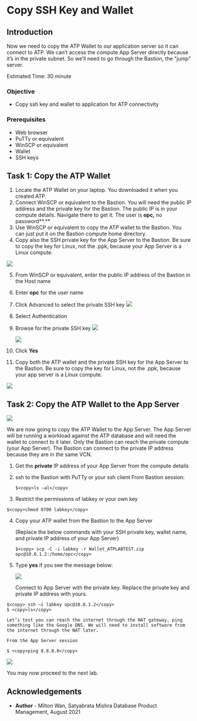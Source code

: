 # Copy SSH Key and Wallet #

## Introduction

Now we need to copy the ATP Wallet to our application server so it can connect to ATP. We can’t access the compute App Server directly because it’s in the private subnet. So we’ll need to go through the Bastion, the "jump" server.

Estimated Time: 30 minute

### Objective

* Copy ssh key and wallet to application for ATP connectivity

### Prerequisites

- Web browser
- PuTTy or equivalent
- WinSCP or equivalent
- Wallet
- SSH keys

## Task 1: Copy the ATP Wallet ##

1. Locate the ATP Wallet on your laptop. You downloaded it when you created ATP.
2. Connect WinSCP or equivalent to the Bastion. You will need the public IP address and the private key for the Bastion. The public IP is in your compute details. Navigate there to get it. The user is **opc,** no password**.**
3. Use WinSCP or equivalent to copy the ATP wallet to the Bastion. You can just put it on the Bastion compute home directory.
4. Copy also the SSH private key for the App Server to the Bastion. Be sure to copy the key for Linux, not the .ppk, because your App Server is a Linux compute.

  ![](./images/compute-details.png)

5. From WinSCP or equivalent, enter the public IP address of the Bastion in the Host name
6. Enter **opc** for the user name
7. Click Advanced to select the private SSH key
   ![](./images/winscp.png)
8. Select Authentication

9. Browse for the private SSH key
   ![](./images/winscp-2.png)

   ![](./images/winscp-3.png)

10. Click **Yes**
11. Copy both the ATP wallet and the private SSH key for the App Server to the Bastion. Be sure to copy the key for Linux, not the .ppk, because your app server is a Linux compute.

   ![](./images/winscp-4.PNG)

## Task 2: Copy the ATP Wallet to the App Server ##

   ![](./images/copy-wallet-diagram.PNG)



We are now going to copy the ATP Wallet to the App Server. The App Server will be running a workload against the ATP database and will need the wallet to connect to it later. Only the Bastion can reach the private compute (your App Server). The Bastion can connect to the private IP address because they are in the same VCN.

1. Get the **private** IP address of your App Server from the compute details
2. ssh to the Bastion with PuTTy or your ssh client
   From Bastion session:

   ```
   $<copy>ls –al</copy>
   ```

3. Restrict the permissions of labkey or your own key

  ```
  $<copy>chmod 0700 labkey</copy>
  ```

4. Copy your ATP wallet from the Bastion to the App Server

   (Replace the below commands with your SSH private key, wallet name, and private IP address of your App Server)

   ```
   $<copy> scp -C -i labkey -r Wallet_ATPLABTEST.zip opc@10.0.1.2:/home/opc</copy>
   ```

 5. Type **yes** if you see the message below:

    ![](./images/ssh-to-app-server.PNG)



    Connect to App Server with the private key. Replace the private key and private IP address with yours.

  ```
  $<copy> ssh –i labkey opc@10.0.1.2</copy>
  $ <copy>ls</copy>
  ```

    Let’s test you can reach the internet through the NAT gateway, ping something like the Google DNS. We will need to install software from the internet through the NAT later.

    From the App Server session

```
$ <copy>ping 8.8.8.8</copy>
```

![](./images/ping.PNG)

You may now proceed to the next lab.

## Acknowledgements ##

- **Author** - Milton Wan, Satyabrata Mishra Database Product Management, August 2021
